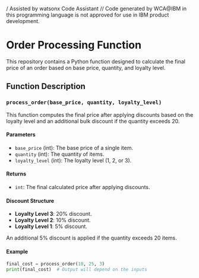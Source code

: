 / Assisted by watsonx Code Assistant
// Code generated by WCA@IBM in this programming language is not approved for use in IBM product development.

# Order Processing Function

This repository contains a Python function designed to calculate the final price of an order based on base price, quantity, and loyalty level.

## Function Description

### `process_order(base_price, quantity, loyalty_level)`

This function computes the final price after applying discounts based on the loyalty level and an additional bulk discount if the quantity exceeds 20.

#### Parameters

- `base_price` (int): The base price of a single item.
- `quantity` (int): The quantity of items.
- `loyalty_level` (int): The loyalty level (1, 2, or 3).

#### Returns

- `int`: The final calculated price after applying discounts.

#### Discount Structure

- **Loyalty Level 3**: 20% discount.
- **Loyalty Level 2**: 10% discount.
- **Loyalty Level 1**: 5% discount.

An additional 5% discount is applied if the quantity exceeds 20 items.

#### Example

```python
final_cost = process_order(10, 25, 3)
print(final_cost)  # Output will depend on the inputs